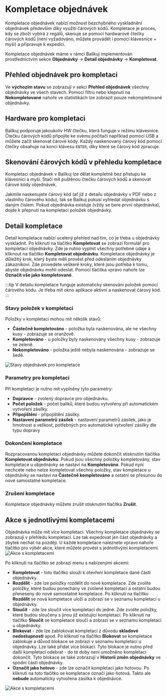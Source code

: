 ﻿---
sidebar_position: 1
---

# Kompletace objednávek
Kompletace objednávek nabízí možnost bezchybného vyskladnění objednávek především díky využití čárových kódů. Kompletace je proces, kdy se zboží vybírá z regálů, skenuje se pomocí hardwarové čtečky čárových kódů (není vyžadováno, můžete provádět i pomocí klávesnice + myši) a 
připravuje k expedici.

Kompletace objednávek máme v rámci Balíkuj implementován prostřednictvím sekce **Objednávky** -> **Detail objednávky** -> **Kompletovat**.

## Přehled objednávek pro kompletaci
Ve **výchozím stavu** se zobrazují v sekci **Přehled objednávek** všechny objednávky ve všech stavech. Pomocí filtru nebo klepnutí na **Nekompletované** nahoře ve statistikách lze zobrazit pouze nekompletované objednávky.
<!--
### Nastavení stavů objednávek pro kompletace
Nastavit seznam stavů objednávek si můžete v sekci **Nastavení** -> **Objednávky** -> **Kompletace a balení**. V této sekci nastavení si můžete volbou **Stavy objednávek pro kompletace** vybrat stavy objednávek, které se budou nabízet pro kompletace.


![Stavy objednávek pro kompletace](/img/order/picking/order-picking-status.png)


### Nastavení kompletaceu
V sekci **Nastavení** -> **Objednávky** -> **Kompletace a balení** si můžete nastavit, jak se bude aplikace chovat po dokončení kompletaceu nebo naskenování všech položek.

Můžete zde nastavit výchozí tiskárnu pro tisk štítků a další uživatelské nastavení.

:::tip
Pokud ještě v systému Balíkuj nepoužíváte žádné tiskárny, přidejte si je v sekci **Nastavení** -> **Tiskárny**. Usnadní Vám to mnoho a mnoho práce!
:::

### Další nastavení kompletace
Pro úspěšný kompletace objednávek je potřeba mít nastavenu váhu objednávky, dopravce a službu dopravce. Tyto informace můžete zpětně nastavit v přehledu objednávek na **Objednávky** -> **Přehled objednávek**. Tyto údaje se berou automaticky z příchozích objednávek. Pokud se Vám tyto údaje nepropisují, máte něco špatně nastaveno - kontaktujte nás, pomůžeme Vám.
-->

## Hardware pro kompletaci
Balíkuj podporuje jakoukoliv HW čtečku, která funguje v režimu klávesnice. Čtečku čárových kódů připojíte ke svému počítači například pomocí USB a můžete začít skenovat čárové kódy. Každý naskenovaný čárový kód pomocí čtečky obsahuje na konci klávesu `ENTER`, díky které se čárový kód zpracuje.

## Skenování čárových kódů v přehledu kompletace
Kompletaci objednávek v Balíkuj lze dělat kompletně bez přístupu ke klávesnici a myši. Stačí mít puštěnou čtečku čárových kódů a skenovat čárové kódy objednávek.

Jakmile naskenujete čárový kód (ať již z detailu objednávky v PDF nebo z vlastního čárového kódu), tak se Balíkuj pokusí vyhledat objednávku s daným číslem.
Pokud objednávka existuje (vždy se bere první objednávka), dojde k přepnutí na kompletaci položek objednávky.

## Detail kompletace
Detail kompletace nabízí ucelený přehled nad tím, co je třeba u objednávky vyskladnit. Po kliknutí na tlačítko **Kompletovat** se zobrazí formulář pro kompletaci objednávky. Zde je nutno vyplnit všechny potřebné údaje a kliknout na tlačítko **Kompletovat objednávku**.
Kompletace objednávky je důležitý krok, který byste měli provést před odesláním objednávky zákazníkovi. Zde provedete veškeré kroky, které jsou potřeba k tomu, abyste objednávku mohli odeslat. 
Pomocí tlačítka vpravo nahoře lze **Označit vše jako kompletované**.


:::tip
V detailu kompletace funguje automaticky skenování položek pomocí čárového kódu. Je třeba mít okno aplikace aktivní a naskenovat čárový kód.
:::

### Stavy položek v kompletaci
Položky v kompletaci mohou mít několik stavů:
- **Částečně kompletováno** - položka byla naskenována, ale ne všechny kusy - zobrazuje se oranžově.
- **Kompletováno** - u položky byly naskenovány všechny kusy - zobrazuje se zeleně.
- **Nekompletováno** - položka ještě nebyla naskenována - zobrazuje se šedě.


![Stavy objednávek pro kompletace](/img/order/completion/order-completion-statuses.png)

<!--![Decision tree](/img/order/picking/order-picking-decision-tree.png)-->

### Parametry pro kompletaci
Při kompletaci je nutno mít vyplněny tyto parametry:
- **Dopravce** - zvolený dopravce pro objednávku.
- **Počet položek** - počet balíků, které budou vytvořeny při automatickém vytvoření zásilky.
- **Připojištění** - připojištění zásilky.
- **Nastavení parametrů zásilek** - nastavení parametrů zásilek, jako je hmotnost a velikost, potřebných pro automatické vytvoření zásilky dle typu dopravy

<!--Umožňuje dokončit kompletace objednávky a přepnout objednávku do zvoleného stavu. Současně s tím je možné na zvolené tiskárně rovnou vytisknout štítek pro zásilku. 
Pokud jsou všechny položky kompletovány, stav kompletace u objednávky se nastaví na **Kompletace dokončen**. V opačném případě, kdy jsou vypickovány pouze některé položky, po dokončení bude stav u objednávky nastaven na **Rozpracovaný kompletace**.
-->
### Dokončení kompletace
Rozpracovanou kompletaci objednávky můžete dokončit stisknutím tlačítka **Kompletovat objednávku**.
Pokud jsou všechny položky kompletovány, stav kompletace u objednávky se nastaví na **Kompletováno**. 
Pokud nyní nechcete nebo nelze kompletovat všechny položky, stav kompletace u objednávky se nastaví na **Částečně kompletováno** a ostatní se přesunou do nové samostatné kompletace.

### Zrušení kompletace
Kompletace objednávky můžete zrušit stisknutím tlačítka **Zrušit**.

## Akce s jednotlivými kompletacemi
Objednávka může mít více kompletací. Všechny kompletace objednávky se zobrazují v přehledu kompletací. Lze tak expedovat jen část objednávky a zbytek nechat na později.
U každé kompletace naleznete vpravo nahoře tlačítko pro výběr akce, které můžete provést s jednotlivými kompletacemi. 
![Akce s kompletacemi](/img/order/completion/order-completion-dropdown.png)

Po kliknutí na tlačítko se zobrazí menu s nabízenými akcemi:
- **Kompletovat** - toto tlačítko slouží k otevření kompletace dané části objednávky.
- **Rozdělit** - zde lze položky rozdělit do nové kompletace. Zde zvolíte položky, které budou ponechány ve zvolené kompletaci a ostatní budou přeneseny do nové samostatné kompletace. Po kliknutí na tlačítko **Rozdělit** se nová kompletace uloží a zobrazí se v seznamu kompletací u objednávky.
- **Sloučit** - zde lze sloučit více kompletací do jedné. Zde zvolíte položky, které budou sloučeny s jinou již existující kompletací. Po kliknutí na tlačítko **Sloučit** se kompletace sloučí a zobrazí se v seznamu kompletací u objednávky.
- **Blokovat** - zde lze zablokovat kompletaci z důvodu **skladové nedostupnosti** apod. Po kliknutí na tlačítko **Blokovat** se kompletace zablokuje a důvod blokace se zobrazí v seznamu kompletací u objednávky. Lze také přidat více blokací. 
Tyto blokace je nutno před další kompletací odebrat - do té doby není umožněno kompletaci dokončit. Tyto blokace se také zobrazují v **Historii změn objednávky** ve spodní části objednávky.
- **Označit jako hotovo** - zde lze označit kompletaci jako hotovou. Po kliknutí na toto tlačítko se kompletace označí jako hotová. Takto ale **nebude** automaticky vytvořena zásilka k objednávce.


![Akce s kompletacemi](/img/order/completion/order-completion-block.png)

<!--
## Shrnutí ještě jednou:

1. Mít v ideálním případě HW čtečku čárových kódů, např. Virtuos HW-855A, na které sami testujeme aplikaci
2. Nastavit si stavy objednávek, které chcete zobrazovat v Kompletaceu
3. Nastavit si, jak se bude aplikace chovat po dokončení kompletace nebo naskenování všech položek. Pokud chcete mít automatizovaný Kompletace bez použití klávecnice a myši, je třeba nastavit volbu **Akce po dokončení kompletaceu** na hodnotu **Tisk štítků na tiskárně a přesunutí na seznam objednávek**.-->

